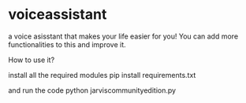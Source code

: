 # voiceassistant
a voice asisstant that makes your life easier for you! You can add more functionalities to this and improve it.

How to use it?

install all the required modules
pip install requirements.txt 

and run the code
python jarviscommunityedition.py
